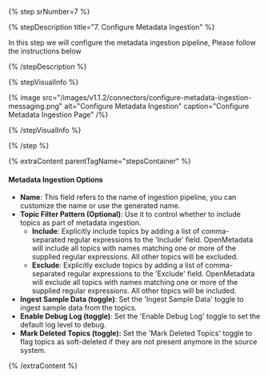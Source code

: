 {% step srNumber=7 %}

{% stepDescription title="7. Configure Metadata Ingestion" %}

In this step we will configure the metadata ingestion pipeline,
Please follow the instructions below

{% /stepDescription %}

{% stepVisualInfo %}

{% image
src="/images/v1.1.2/connectors/configure-metadata-ingestion-messaging.png"
alt="Configure Metadata Ingestion"
caption="Configure Metadata Ingestion Page" /%}

{% /stepVisualInfo %}

{% /step %}

{% extraContent parentTagName="stepsContainer" %}

#### Metadata Ingestion Options

- **Name**: This field refers to the name of ingestion pipeline, you can customize the name or use the generated name.
- **Topic Filter Pattern (Optional)**: Use it to control whether to include topics as part of metadata ingestion.
  - **Include**: Explicitly include topics by adding a list of comma-separated regular expressions to the 'Include' field. OpenMetadata will include all topics with names matching one or more of the supplied regular expressions. All other topics will be excluded.
  - **Exclude**: Explicitly exclude topics by adding a list of comma-separated regular expressions to the 'Exclude' field. OpenMetadata will exclude all topics with names matching one or more of the supplied regular expressions. All other topics will be included.
- **Ingest Sample Data (toggle)**: Set the 'Ingest Sample Data' toggle to ingest sample data from the topics.
- **Enable Debug Log (toggle)**: Set the 'Enable Debug Log' toggle to set the default log level to debug.
- **Mark Deleted Topics (toggle):** Set the 'Mark Deleted Topics' toggle to flag topics as soft-deleted if they are not present anymore in the source system.

{% /extraContent %}
